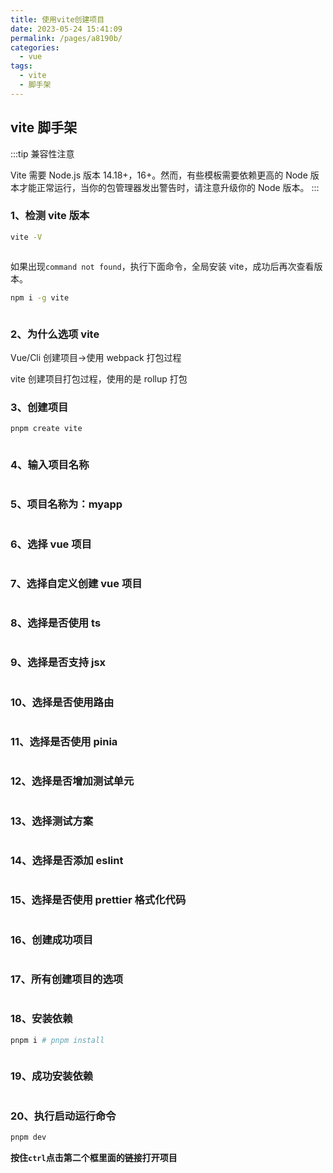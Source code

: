 ```yaml
---
title: 使用vite创建项目
date: 2023-05-24 15:41:09
permalink: /pages/a8190b/
categories:
  - vue
tags:
  - vite
  - 脚手架
---
```


## vite 脚手架

:::tip 兼容性注意

Vite 需要 Node.js 版本 14.18+，16+。然而，有些模板需要依赖更高的 Node 版本才能正常运行，当你的包管理器发出警告时，请注意升级你的 Node 版本。
:::

### 1、检测 vite 版本

```bash
vite -V
```

<img v-lazy="'https://dyzhwork.github.io/images/Vite/vite1.png'" />

如果出现`command not found`，执行下面命令，全局安装 vite，成功后再次查看版本。

```bash
npm i -g vite
```

<img v-lazy="'https://dyzhwork.github.io/images/Vite/vite2.png'" />

### 2、为什么选项 vite

Vue/Cli 创建项目->使用 webpack 打包过程
<img v-lazy="'https://dyzhwork.github.io/images/Vite/vite3.png'" />

vite 创建项目打包过程，使用的是 rollup 打包
<img v-lazy="'https://dyzhwork.github.io/images/Vite/vite4.png'" />

### 3、创建项目

```bash
pnpm create vite
```

<img v-lazy="'https://dyzhwork.github.io/images/Vite/vite5.png'" />

### 4、输入项目名称

<img v-lazy="'https://dyzhwork.github.io/images/Vite/vite6.png'" />

### 5、项目名称为：myapp

<img v-lazy="'https://dyzhwork.github.io/images/Vite/vite7.png'" />

### 6、选择 vue 项目

<img v-lazy="'https://dyzhwork.github.io/images/Vite/vite8.png'" />

### 7、选择自定义创建 vue 项目

<img v-lazy="'https://dyzhwork.github.io/images/Vite/vite9.png'" />

### 8、选择是否使用 ts

<img v-lazy="'https://dyzhwork.github.io/images/Vite/vite10.png'"  />

### 9、选择是否支持 jsx

<img v-lazy="'https://dyzhwork.github.io/images/Vite/vite11.png'"  />

### 10、选择是否使用路由

<img v-lazy="'https://dyzhwork.github.io/images/Vite/vite12.png'"  />

### 11、选择是否使用 pinia

<img v-lazy="'https://dyzhwork.github.io/images/Vite/vite13.png'"  />

### 12、选择是否增加测试单元

<img v-lazy="'https://dyzhwork.github.io/images/Vite/vite14.png'"  />

### 13、选择测试方案

<img v-lazy="'https://dyzhwork.github.io/images/Vite/vite15.png'"  />

### 14、选择是否添加 eslint

<img v-lazy="'https://dyzhwork.github.io/images/Vite/vite16.png'"  />

### 15、选择是否使用 prettier 格式化代码

<img v-lazy="'https://dyzhwork.github.io/images/Vite/vite17.png'"  />

### 16、创建成功项目

<img v-lazy="'https://dyzhwork.github.io/images/Vite/vite18.png'"  />

### 17、所有创建项目的选项

<img v-lazy="'https://dyzhwork.github.io/images/Vite/vite19.png'"  />

### 18、安装依赖

```bash
pnpm i # pnpm install
```

<img v-lazy="'https://dyzhwork.github.io/images/Vite/vite20.png'"  />

### 19、成功安装依赖

<img v-lazy="'https://dyzhwork.github.io/images/Vite/vite21.png'"  />

### 20、执行启动运行命令

```bash
pnpm dev
```

**按住`ctrl`点击第二个框里面的链接打开项目**
<img v-lazy="'https://dyzhwork.github.io/images/Vite/vite22.png'"  />
